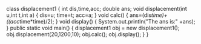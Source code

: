class displacement1
{
    int dis,time,acc;
    double ans;
    void displacement(int u,int t,int a)
    {
        dis=u;
        time=t;
        acc=a;
    }
    void calc()
    {
        ans=(dis*time)+((acc*time*time)/2);
    }
    void display()
    {
        System.out.println("The ans is:" +ans);
    }
    public static void main()
    {
        displacement1 obj = new displacement1();
        obj.displacement(20,1200,10);
        obj.calc();
        obj.display();
    }
}
